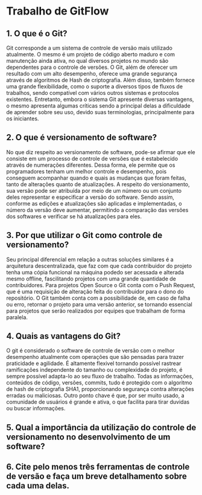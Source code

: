 # Trabalho de GitFlow

## 1. O que é o Git?

Git corresponde a um sistema de controle de versão mais utilizado atualmente. O
mesmo é um projeto de código aberto maduro e com manutenção ainda ativa, no
qual diversos projetos no mundo são dependentes para o controle de versões.  O
Git, além de oferecer um resultado com um alto desempenho, oferece uma grande
segurança através de algoritmos de Hash de criptografia. Além disso, também
fornece uma grande flexibilidade, como o suporte a diversos tipos de fluxos de
trabalhos, sendo compatível com vários outros sistemas e protocolos existentes.
Entretanto, embora o sistema Git apresente diversas vantagens, o mesmo
apresenta algumas críticas sendo a principal delas a dificuldade de aprender
sobre seu uso, devido suas terminologias, principalmente para os iniciantes.


## 2. O que é versionamento de software?


No que diz respeito ao versionamento de software, pode-se afirmar que ele
consiste em um processo de controle de versões que é estabelecido através de
numerações diferentes. Dessa forma, ele permite que os programadores tenham um
melhor controle e desempenho, pois conseguem acompanhar quando e quais as
mudanças que foram feitas, tanto de alterações quanto de atualizações.  A
respeito do versionamento, sua versão pode ser atribuída por meio de um número
ou um conjunto deles representar e especificar a versão do software. Sendo
assim, conforme as edições e atualizações são aplicadas e implementadas, o
número da versão deve aumentar, permitindo a comparação das versões dos
softwares e verificar se há atualizações para eles.

## 3. Por que utilizar o Git como controle de versionamento?


Seu principal diferencial em relação a outras soluções similares é a arquitetura
descentralizada, que faz com que cada contribuidor do projeto tenha uma cópia
funcional na máquina podedo ser acessada e alterada mesmo offline, fascilitando 
projetos com uma grande quantidade de contribuidores. Para projetos Open Source o
Git conta com  o Push Request, que é uma requisição de alteração feita do contribuidor
para o dono do repositório. O Git também conta com a possibilidade de, em caso de falha ou
erro, retornar o projeto para uma versão anterior, se tornando essencial para projetos
que serão realizados por equipes que trabalham de forma paralela.

## 4. Quais as vantagens do Git? 


O git é considerado o software de controle de versão com o melhor desempenho atualmente
com operações que são pensadas para trazer praticidade e agilidade. É altamente flexivel
tornando possível rastrear ramificações independente do tamanho ou complexidade do projeto,
é sempre possível adapta-lo ao seu fluxo de trabalho. Todas as informações, conteúdos de código,
versões, commits, tudo é protegido com o algoritmo de hash de criptografia SHA1, proporcionando
segurança contra alterações erradas ou maliciosas. Outro ponto chave é que, por ser muito usado,
a comunidade de usuários é grande e ativa, o que facilita para tirar duvidas ou buscar informações.

## 5. Qual a importância da utilização do controle de versionamento no desenvolvimento de um software?

## 6. Cite pelo menos três ferramentas de controle de versão e faça um breve detalhamento sobre cada uma delas.

